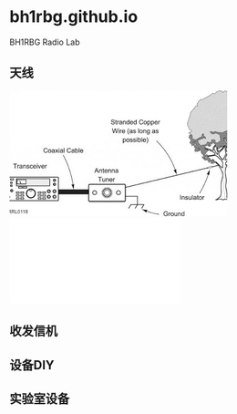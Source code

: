 # bh1rbg.github.io
BH1RBG Radio Lab

## 天线

<img src="images/long-wire-attenna.jpg" alt="hi" class="right"/>

<iframe src="//player.bilibili.com/player.html?aid=242679276&bvid=BV1oe411x7Be&cid=176548626&page=1" scrolling="no" border="0" frameborder="no" framespacing="0" allowfullscreen="true"> </iframe>

## 收发信机

## 设备DIY

## 实验室设备
